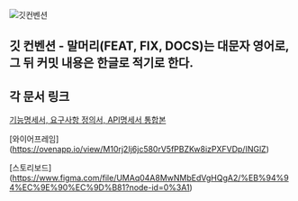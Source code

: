 ![깃컨벤션](https://s3.us-west-2.amazonaws.com/secure.notion-static.com/7d3059d1-038d-4f93-8883-dbbf34e1e8f4/Untitled.png?X-Amz-Algorithm=AWS4-HMAC-SHA256&X-Amz-Content-Sha256=UNSIGNED-PAYLOAD&X-Amz-Credential=AKIAT73L2G45EIPT3X45%2F20220722%2Fus-west-2%2Fs3%2Faws4_request&X-Amz-Date=20220722T050516Z&X-Amz-Expires=86400&X-Amz-Signature=8ffe82c1c697e412210e25c05dc8ccf642104f5095810d744eb9a5e1839b5497&X-Amz-SignedHeaders=host&response-content-disposition=filename%20%3D%22Untitled.png%22&x-id=GetObject)

## 깃 컨벤션 - 말머리(FEAT, FIX, DOCS)는 대문자 영어로, 그 뒤 커밋 내용은 한글로 적기로 한다.

## 각 문서 링크 
[기능명세서, 요구사항 정의서, API명세서 통합본](https://docs.google.com/spreadsheets/d/1Snsq4_rEgos0y4JuI4C1bfJfTSqp9-xIvPWQTEl6qoY/edit#gid=111537547)

[와이어프레임] (https://ovenapp.io/view/M10rj2Ij6jc580rV5fPBZKw8izPXFVDp/INGlZ)

[스토리보드] (https://www.figma.com/file/UMAq04A8MwNMbEdVgHQgA2/%EB%94%94%EC%9E%90%EC%9D%B81?node-id=0%3A1)
